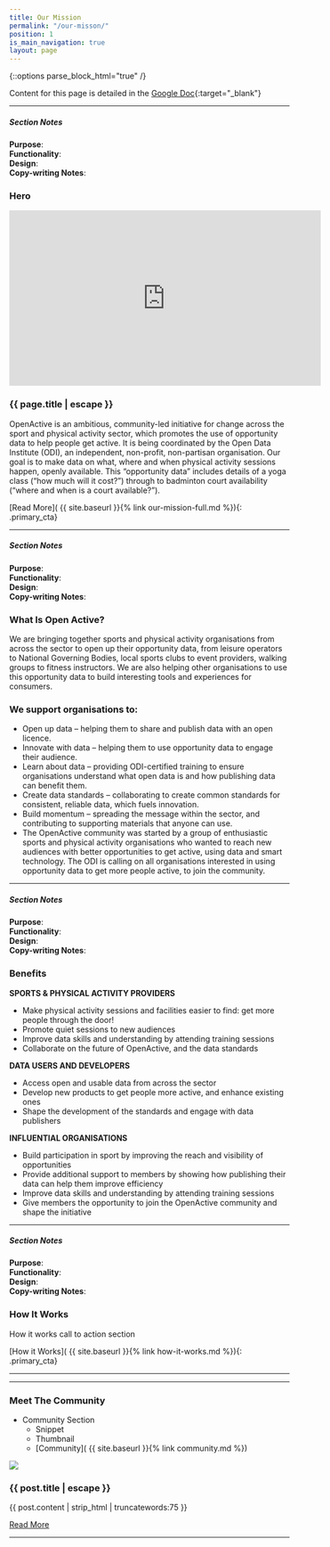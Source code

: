 ```yaml
---
title: Our Mission
permalink: "/our-misson/"
position: 1
is_main_navigation: true
layout: page
---
```


{::options parse_block_html="true" /}

Content for this page is detailed in the
[Google Doc](https://drive.google.com/open?id=1cOIWKH_yIbYhG7pzKTe31shjfqSgBU5JlKRZrqUazug){:target="_blank"}


***

<div class="notes">

##### Section Notes
**Purpose**:  
**Functionality**:  
**Design**:     
**Copy-writing Notes**: 

</div>

### Hero
<section>
<div class="block two">
<iframe width="560" height="315" src="https://www.youtube.com/embed/kfVCRaMJarE" frameborder="0" allow="autoplay; encrypted-media" allowfullscreen></iframe>
</div>
<div class="block two">
<h3>{{ page.title | escape }}</h3>
<p>OpenActive is an ambitious, community-led initiative for change across the sport and physical activity sector, which promotes the use of opportunity data to help people get active. It is being coordinated by the Open Data Institute (ODI), an independent, non-profit, non-partisan organisation. Our goal is to make data on what, where and when physical activity sessions happen, openly available. This “opportunity data” includes details of a yoga class (“how much will it cost?”) through to badminton court availability (“where and when is a court available?”).</p> 
[Read More]( {{ site.baseurl }}{% link our-mission-full.md %}){: .primary_cta} 
</div>
</section>


***
<div class="notes">

##### Section Notes
**Purpose**:  
**Functionality**:  
**Design**:     
**Copy-writing Notes**: 

</div>

<section>
<div class="block two tworight">


### What Is Open Active?
We are bringing together sports and physical activity organisations from across the sector to open up their opportunity data, from leisure operators to National Governing Bodies, local sports clubs to event providers, walking groups to fitness instructors. We are also helping other organisations to use this opportunity data to build interesting tools and experiences for consumers.

</div>


<div class="block two tworight">

### We support organisations to:

+ Open up data – helping them to share and publish data with an open licence.
+ Innovate with data – helping them to use opportunity data to engage their audience.
+ Learn about data – providing ODI-certified training to ensure organisations understand what open data is and how publishing data can benefit them.
+ Create data standards – collaborating to create common standards for consistent, reliable data, which fuels innovation.
+ Build momentum – spreading the message within the sector, and contributing to supporting materials that anyone can use.
+ The OpenActive community was started by a group of enthusiastic sports and physical activity organisations who wanted to reach new audiences with better opportunities to get active, using data and smart technology. The ODI is calling on all organisations interested in using opportunity data to get more people active, to join the community.

</div>
</section>

***
<div class="notes">

##### Section Notes
**Purpose**:  
**Functionality**:  
**Design**:     
**Copy-writing Notes**: 

</div>


### Benefits
<section>
<div class="block three">

**SPORTS & PHYSICAL ACTIVITY PROVIDERS**
+ Make physical activity sessions and facilities easier to find: get more people through the door!
+ Promote quiet sessions to new audiences
+ Improve data skills and understanding by attending training sessions
+ Collaborate on the future of OpenActive, and the data standards

</div>
<div class="block three">
    
**DATA USERS AND DEVELOPERS**
+ Access open and usable data from across the sector
+ Develop new products to get people more active, and enhance existing ones
+ Shape the development of the standards and engage with data publishers
    
</div>
<div class="block three">

**INFLUENTIAL ORGANISATIONS**
+ Build participation in sport by improving the reach and visibility of opportunities
+ Provide additional support to members by showing how publishing their data can help them improve efficiency
+ Improve data skills and understanding by attending training sessions
+ Give members the opportunity to join the OpenActive community and shape the initiative

</div>
</section>

***

<div class="notes">

##### Section Notes
**Purpose**:  
**Functionality**:  
**Design**:     
**Copy-writing Notes**: 

</div>

<section>
<div class="block one call_to_action">

### How It Works
How it works call to action section  

[How it Works]( {{ site.baseurl }}{% link how-it-works.md %}){: .primary_cta} 

</div>
</section>

***


***
### Meet The Community
+ Community Section
    + Snippet
    + Thumbnail
    + [Community]( {{ site.baseurl }}{% link community.md %})  

<section class="post_list">

<div class="block one subgrid" id="post-{{ forloop.index }}">
<div class="block two tworight">
<img src="{{post.thumbnail_image | relative_url}}">
</div>
<div class="block two tworight">
<h3>{{ post.title | escape }}</h3>
{{ post.content | strip_html | truncatewords:75 }}

<a class="primary_cta" href="{{ post.url | relative_url }}">Read More</a>
</div>
</div>




***
